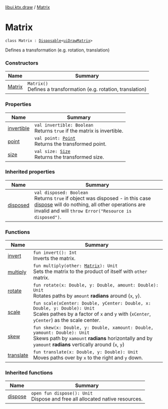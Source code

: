 [libui.ktx.draw](../README.md) / [Matrix](README.md)

# Matrix

`class Matrix : `[`Disposable`](../../libui.ktx/-disposable/README.md)`<`[`uiDrawMatrix`](../../libui/ui-draw-matrix/README.md)`>`

Defines a transformation (e.g. rotation, translation)

### Constructors

| Name | Summary |
|---|---|
| [Matrix](-matrix.md) | `Matrix()`<br>Defines a transformation (e.g. rotation, translation) |

### Properties

| Name | Summary |
|---|---|
| [invertible](invertible.md) | `val invertible: Boolean`<br>Returns `true` if the matrix is invertible. |
| [point](point.md) | `val point: `[`Point`](../-point/README.md)<br>Returns the transformed point. |
| [size](size.md) | `val size: `[`Size`](../-size/README.md)<br>Returns the transformed size. |

### Inherited properties

| Name | Summary |
|---|---|
| [disposed](../../libui.ktx/-disposable/disposed.md) | `val disposed: Boolean`<br>Returns `true` if object was disposed - in this case [dispose](../../libui.ktx/-disposable/dispose.md) will do nothing, all other operations are invalid and will `throw Error("Resource is disposed")`. |

### Functions

| Name | Summary |
|---|---|
| [invert](invert.md) | `fun invert(): Int`<br>Inverts the matrix. |
| [multiply](multiply.md) | `fun multiply(other: `[`Matrix`](README.md)`): Unit`<br>Sets the matrix to the product of itself with `other` matrix. |
| [rotate](rotate.md) | `fun rotate(x: Double, y: Double, amount: Double): Unit`<br>Rotates paths by `amount` **radians** around (`x`, `y`). |
| [scale](scale.md) | `fun scale(xCenter: Double, yCenter: Double, x: Double, y: Double): Unit`<br>Scales pathes by a factor of `x` and `y` with (`xCenter`, `yCenter`) as the scale center. |
| [skew](skew.md) | `fun skew(x: Double, y: Double, xamount: Double, yamount: Double): Unit`<br>Skews path by `xamount` **radians** horizontally and by `yamount` **radians** vertically around (`x`, `y`) |
| [translate](translate.md) | `fun translate(x: Double, y: Double): Unit`<br>Moves paths over by `x` to the right and `y` down. |

### Inherited functions

| Name | Summary |
|---|---|
| [dispose](../../libui.ktx/-disposable/dispose.md) | `open fun dispose(): Unit`<br>Dispose and free all allocated native resources. |

